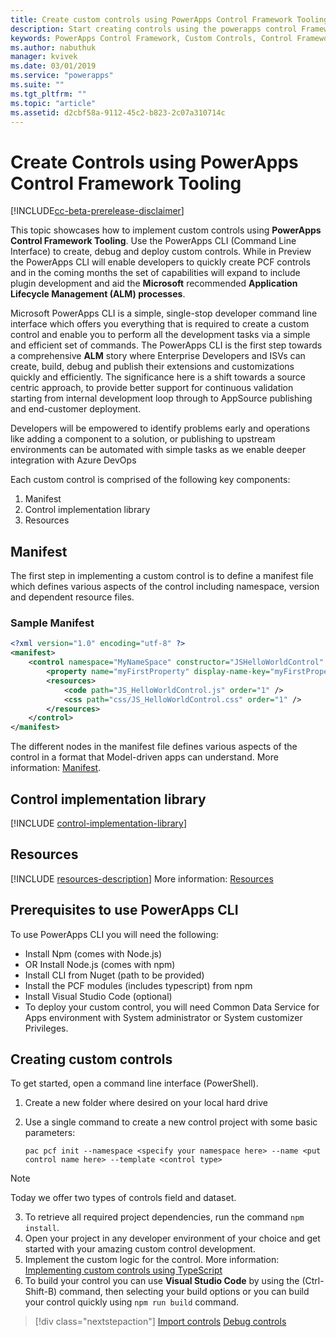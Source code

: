 ```yaml
---
title: Create custom controls using PowerApps Control Framework Tooling| Microsoft Docs
description: Start creating controls using the powerapps control Framework Tooling
keywords: PowerApps Control Framework, Custom Controls, Control Framework
ms.author: nabuthuk
manager: kvivek
ms.date: 03/01/2019
ms.service: "powerapps"
ms.suite: ""
ms.tgt_pltfrm: ""
ms.topic: "article"
ms.assetid: d2cbf58a-9112-45c2-b823-2c07a310714c
---
```


# Create Controls using PowerApps Control Framework Tooling

[!INCLUDE[cc-beta-prerelease-disclaimer](../../includes/cc-beta-prerelease-disclaimer.md)]

This topic showcases how to implement custom controls using **PowerApps Control Framework Tooling**. Use the PowerApps CLI (Command Line Interface) to create, debug and deploy custom controls. While in Preview the PowerApps CLI will enable developers to quickly create PCF controls and in the coming months the set of capabilities will expand to include plugin development and aid the **Microsoft** recommended **Application Lifecycle Management (ALM) processes**. 

Microsoft PowerApps CLI is a simple, single-stop developer command line interface which offers you everything that is required to create a custom control and enable you to perform all the development tasks via a simple and efficient set of commands. The PowerApps CLI is the first step towards a comprehensive **ALM** story where Enterprise Developers and ISVs can create, build, debug and publish their extensions and customizations quickly and efficiently. The significance here is a shift towards a source centric approach, to provide better support for continuous validation starting from internal development loop through to AppSource publishing and end-customer deployment. 
 
Developers will be empowered to identify problems early and operations like adding a component to a solution, or publishing to upstream environments can be automated with simple tasks as we enable deeper integration with Azure DevOps 

Each custom control is comprised of the following key components:

1. Manifest
2. Control implementation library
3. Resources

## Manifest

The first step in implementing a custom control is to define a manifest file which defines various aspects of the control including namespace, version and dependent resource files.

### Sample Manifest

```xml
<?xml version="1.0" encoding="utf-8" ?>
<manifest>
	<control namespace="MyNameSpace" constructor="JSHelloWorldControl" version="1.0.0" display-name-key="JS_HelloWorldControl_Display_Key" description-key="JS_HelloWorldControl_Desc_Key" control-type="standard">
		<property name="myFirstProperty" display-name-key="myFirstProperty_Display_Key" description-key="myFirstProperty_Desc_Key" of-type="SingleLine.Text" usage="bound" required="true" />
		<resources>
			<code path="JS_HelloWorldControl.js" order="1" />
			<css path="css/JS_HelloWorldControl.css" order="1" />
		</resources>
	</control>
</manifest>
```

The different nodes in the manifest file defines various aspects of the control in a format that Model-driven apps can understand. More information: [Manifest](manifest-schema-reference/manifest.md).

## Control implementation library

[!INCLUDE [control-implementation-library](control-implementation-library.md)]

## Resources

[!INCLUDE [resources-description](manifest-schema-reference/includes/resources-description.md)]
More information: [Resources](manifest-schema-reference/resources.md)

## Prerequisites to use PowerApps CLI

To use PowerApps CLI you will need the following: 
- Install Npm (comes with Node.js) 
- OR Install Node.js (comes with npm) 
- Install CLI from Nuget (path to be provided) 
- Install the PCF modules (includes typescript) from npm  
- Install Visual Studio Code (optional)  
- To deploy your custom control, you will need Common Data Service for Apps environment with System administrator or System customizer Privileges.

## Creating custom controls

To get started, open a command line interface (PowerShell).

1. Create a new folder where desired on your local hard drive 
2. Use a single command to create a new control project with some basic parameters: 
 
    `pac pcf init --namespace <specify your namespace here> --name <put control name here> --template <control type>` 
 
> [!NOTE]
>Today we offer two types of controls field and dataset.
 
3. To retrieve all required project dependencies, run the command `npm install`. 
4. Open your project in any developer environment of your choice and get started with your amazing custom control development.
5. Implement the custom logic for the control. More information: [Implementing custom controls using TypeScript]()
6. To build your control you can use **Visual Studio Code** by using the (Ctrl-Shift-B) command, then selecting your build options or you can build your control quickly using `npm run build` command.
 

> [!div class="nextstepaction"]
> [Import controls](import-custom-controls.md)
> [Debug controls](debugging-custom-controls.md)


